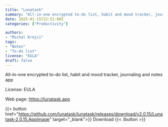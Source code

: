 ```yaml
---
title: "Lunatask"
summary: "All-in-one encrypted to-do list, habit and mood tracker, journaling and notes app"
date: 2025-01-15T22:51:00Z
categories: ["Productivity"]

authors:
- "Michal Krejci"
tags: 
- "Notes"
- "To-do list"
license: "EULA"
draft: false
---
```


All-in-one encrypted to-do list, habit and mood tracker, journaling and notes app

License: EULA

Web page: <https://lunatask.app>  

{{< button href="<https://github.com/lunatask/lunatask/releases/download/v2.0.15/Lunatask-2.0.15.AppImage>" target="_blank">}}
Download
{{< /button >}}
